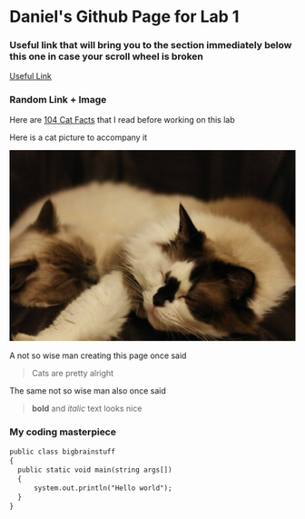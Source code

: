# Daniel's Github Page for Lab 1
### Useful link that will bring you to the section immediately below this one in case your scroll wheel is broken
[Useful Link]()
### Random Link + Image
Here are [104 Cat Facts](https://www.factretriever.com/cat-facts) that I read before working on this lab

Here is a cat picture to accompany it

<img src="catpic.jpg" class="inline"/>

A not so wise man creating this page once said
> Cats are pretty alright

The same not so wise man also once said
> **bold** and *italic* text looks nice 

### My coding masterpiece

```
public class bigbrainstuff
{
  public static void main(string args[])
  {
      system.out.println("Hello world");
  }
}
```
